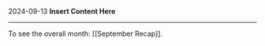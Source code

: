 2024-09-13
__Insert Content Here__
_______________________
To see the overall month: [[September Recap]].